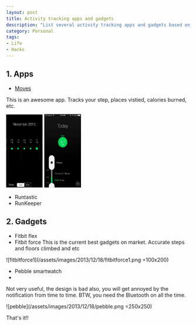 ```yaml
--- 
layout: post
title: Activity tracking apps and gadgets
description: "List several activity tracking apps and gadgets based on personal trail"
category: Personal
tags: 
- Life
- Hacks
---
```




## 1. Apps

- [Moves](http://www.moves-app.com/)

This is an awesome app. Tracks your step, places vistied, calories burned, etc.

<div>
<img src="/assets/images/2013/12/18/moves1.png" alt="moves1" style="width: 100px; height: 200px;"/>  <img src="/assets/images/2013/12/18/moves2.png" alt="moves2" style="width: 100px; height: 200px;"/>
</div>


- Runtastic
- RunKeeper 

## 2. Gadgets

- Fitbit flex
- Fitbit force
This is the current best gadgets on market. Accurate steps and floors climbed and etc

![fitbitforce1](/assets/images/2013/12/18/fitbitforce1.png =100x200)

- Pebble smartwatch
- 
Not very useful, the design is bad also, you will get annoyed by the notification from time to time. BTW, you need the Bluetooth on all the time.

![pebble](/assets/images/2013/12/18/pebble.png =250x250)


That's it!!








